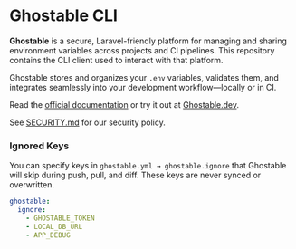 # Ghostable CLI

**Ghostable** is a secure, Laravel-friendly platform for managing and sharing environment variables across projects and CI pipelines. This repository contains the CLI client used to interact with that platform.

Ghostable stores and organizes your `.env` variables, validates them, and integrates seamlessly into your development workflow—locally or in CI.

Read the [official documentation](https://docs.ghostable.dev) or try it out at [Ghostable.dev](https://ghostable.dev).

See [SECURITY.md](./SECURITY.md) for our security policy.

### Ignored Keys

You can specify keys in `ghostable.yml → ghostable.ignore` that Ghostable will skip during push, pull, and diff. These keys are never synced or overwritten.

```yaml
ghostable:
  ignore:
    - GHOSTABLE_TOKEN
    - LOCAL_DB_URL
    - APP_DEBUG
```

